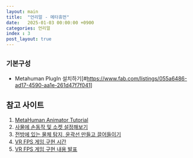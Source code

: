 ```yaml
---
layout: main
title:  "언리얼 - 메타휴먼"
date:   2025-01-03 00:00:00 +0900
categories: 언리얼
index : 3
post_layout: true
---
```


## `기본구성`

- Metahuman PlugIn 설치하기[#https://www.fab.com/listings/055a6486-ad17-4590-aa1e-261d47f7f041]




## 참고 사이트

<div class="row">
    <div class="col-6 col-12-xsmall">
    <ol>
      <li><a href="#1일차">MetaHuman Animator Tutorial</a></li>
      <li><a href="#2일차">사물에 손동작 및 소켓 설정해보기</a></li>
      <li><a href="#3일차">전방에 있는 물체 탐지, 윤곽선 만들고 끌어들이기</a></li>
      <li><a href="#4일차">VR FPS 게임 구현 시간</a></li>
      <li><a href="#5일차">VR FPS 게임 구현 내용 발표</a></li>
    </ol>
  </div>
</div>